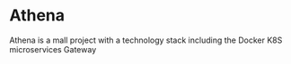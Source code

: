 # Athena
Athena is a mall project with a technology stack including the Docker K8S microservices Gateway

